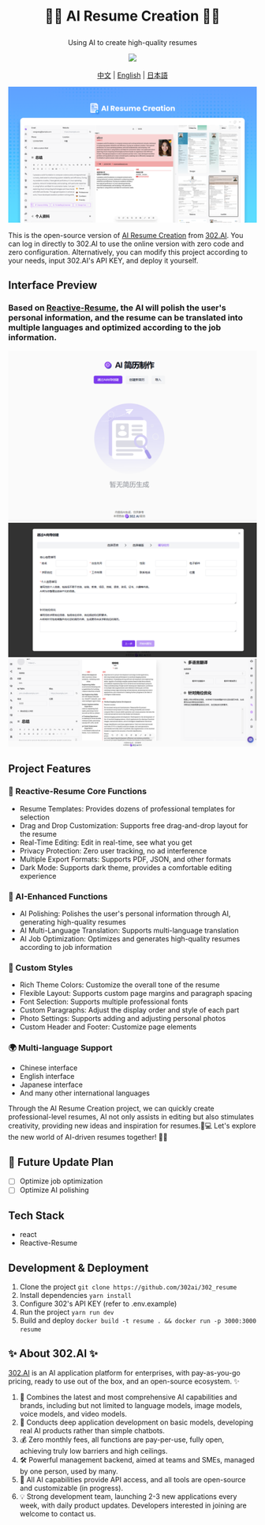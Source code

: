 # <p align="center">📝🤖 AI Resume Creation 🚀✨</p>

<p align="center">Using AI to create high-quality resumes</p>

<p align="center"><a href="https://302.ai/tools/resume/" target="blank"><img src="https://file.302ai.cn/gpt/imgs/github/302_badge.png" /></a></p >

<p align="center"><a href="README_zh.md">中文</a> | <a href="README.md">English</a> | <a href="README_ja.md">日本語</a></p>

![Interface Preview](docs/302_Resume_Creation_en.png)

This is the open-source version of [AI Resume Creation](https://302.ai/tools/resume/) from [302.AI](https://302.ai).
You can log in directly to 302.AI to use the online version with zero code and zero configuration.
Alternatively, you can modify this project according to your needs, input 302.AI's API KEY, and deploy it yourself.

## Interface Preview

### Based on <a href="https://github.com/AmruthPillai/Reactive-Resume">Reactive-Resume</a>, the AI will polish the user's personal information, and the resume can be translated into multiple languages and optimized according to the job information.

![Interface Preview](docs/pic-1.png)
![Interface Preview](docs/pic-2.png)
![Interface Preview](docs/pic-3.png)

## Project Features

### 📝 Reactive-Resume Core Functions

- Resume Templates: Provides dozens of professional templates for selection
- Drag and Drop Customization: Supports free drag-and-drop layout for the resume
- Real-Time Editing: Edit in real-time, see what you get
- Privacy Protection: Zero user tracking, no ad interference
- Multiple Export Formats: Supports PDF, JSON, and other formats
- Dark Mode: Supports dark theme, provides a comfortable editing experience

### 🤖 AI-Enhanced Functions

- AI Polishing: Polishes the user's personal information through AI, generating high-quality resumes
- AI Multi-Language Translation: Supports multi-language translation
- AI Job Optimization: Optimizes and generates high-quality resumes according to job information

### 🎨 Custom Styles

- Rich Theme Colors: Customize the overall tone of the resume
- Flexible Layout: Supports custom page margins and paragraph spacing
- Font Selection: Supports multiple professional fonts
- Custom Paragraphs: Adjust the display order and style of each part
- Photo Settings: Supports adding and adjusting personal photos
- Custom Header and Footer: Customize page elements

### 🌍 Multi-language Support

- Chinese interface
- English interface
- Japanese interface
- And many other international languages

Through the AI Resume Creation project, we can quickly create professional-level resumes, AI not only assists in editing but also stimulates creativity, providing new ideas and inspiration for resumes.🎉💻 Let's explore the new world of AI-driven resumes together! 🌟🚀

## 🚩 Future Update Plan

- [ ] Optimize job optimization
- [ ] Optimize AI polishing

## Tech Stack

- react
- Reactive-Resume

## Development & Deployment

1. Clone the project `git clone https://github.com/302ai/302_resume`
2. Install dependencies `yarn install`
3. Configure 302's API KEY (refer to .env.example)
4. Run the project `yarn run dev`
5. Build and deploy `docker build -t resume . && docker run -p 3000:3000 resume`

## ✨ About 302.AI ✨

[302.AI](https://302.ai) is an AI application platform for enterprises, with pay-as-you-go pricing, ready to use out of the box, and an open-source ecosystem. ✨

1. 🧠 Combines the latest and most comprehensive AI capabilities and brands, including but not limited to language models, image models, voice models, and video models.
2. 🚀 Conducts deep application development on basic models, developing real AI products rather than simple chatbots.
3. 💰 Zero monthly fees, all functions are pay-per-use, fully open, achieving truly low barriers and high ceilings.
4. 🛠 Powerful management backend, aimed at teams and SMEs, managed by one person, used by many.
5. 🔗 All AI capabilities provide API access, and all tools are open-source and customizable (in progress).
6. 💡 Strong development team, launching 2-3 new applications every week, with daily product updates. Developers interested in joining are welcome to contact us.
